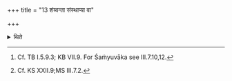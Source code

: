 +++
title = "13 शंय्वन्ता संस्थाप्या वा"

+++

<details><summary>थिते</summary>

13. The offering should end with the Śaṁyuvāka[^1] or it should be caused to stand completely established (i.e. performed upto the normal paradigmatic end).[^2]  


[^1]: Cf. TB I.5.9.3; KB VII.9. For Śaṁyuvāka see III.7.10,12.  

[^2]: Cf. KS XXII.9;MS III.7.2.
</details>
